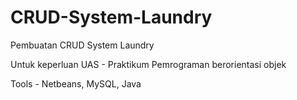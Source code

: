 # CRUD-System-Laundry

Pembuatan CRUD System Laundry

Untuk keperluan UAS - Praktikum Pemrograman berorientasi objek

Tools - Netbeans, MySQL, Java
